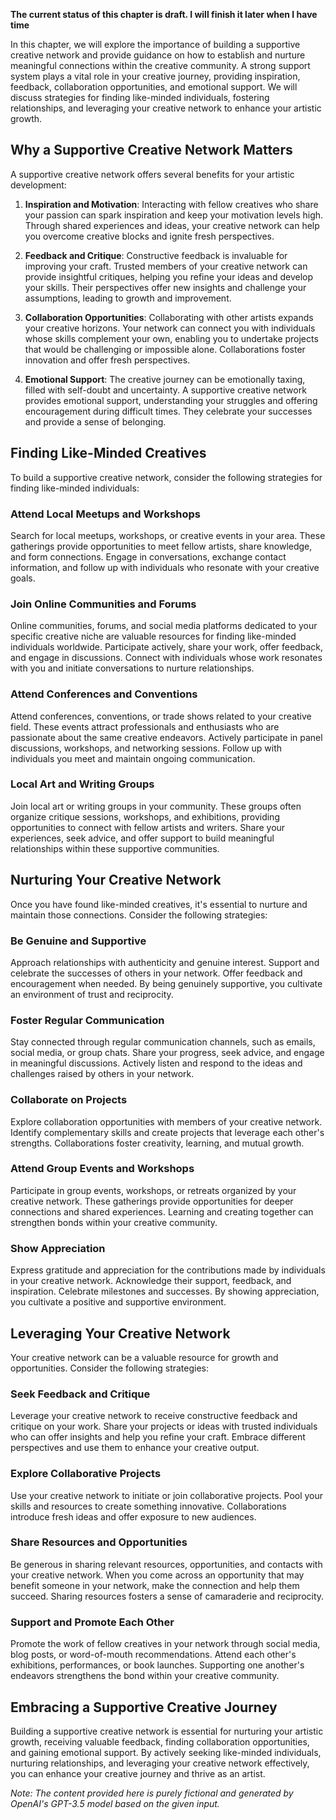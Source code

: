 **The current status of this chapter is draft. I will finish it later when I have time**

In this chapter, we will explore the importance of building a supportive creative network and provide guidance on how to establish and nurture meaningful connections within the creative community. A strong support system plays a vital role in your creative journey, providing inspiration, feedback, collaboration opportunities, and emotional support. We will discuss strategies for finding like-minded individuals, fostering relationships, and leveraging your creative network to enhance your artistic growth.

Why a Supportive Creative Network Matters
-----------------------------------------

A supportive creative network offers several benefits for your artistic development:

1. **Inspiration and Motivation**: Interacting with fellow creatives who share your passion can spark inspiration and keep your motivation levels high. Through shared experiences and ideas, your creative network can help you overcome creative blocks and ignite fresh perspectives.

2. **Feedback and Critique**: Constructive feedback is invaluable for improving your craft. Trusted members of your creative network can provide insightful critiques, helping you refine your ideas and develop your skills. Their perspectives offer new insights and challenge your assumptions, leading to growth and improvement.

3. **Collaboration Opportunities**: Collaborating with other artists expands your creative horizons. Your network can connect you with individuals whose skills complement your own, enabling you to undertake projects that would be challenging or impossible alone. Collaborations foster innovation and offer fresh perspectives.

4. **Emotional Support**: The creative journey can be emotionally taxing, filled with self-doubt and uncertainty. A supportive creative network provides emotional support, understanding your struggles and offering encouragement during difficult times. They celebrate your successes and provide a sense of belonging.

Finding Like-Minded Creatives
-----------------------------

To build a supportive creative network, consider the following strategies for finding like-minded individuals:

### Attend Local Meetups and Workshops

Search for local meetups, workshops, or creative events in your area. These gatherings provide opportunities to meet fellow artists, share knowledge, and form connections. Engage in conversations, exchange contact information, and follow up with individuals who resonate with your creative goals.

### Join Online Communities and Forums

Online communities, forums, and social media platforms dedicated to your specific creative niche are valuable resources for finding like-minded individuals worldwide. Participate actively, share your work, offer feedback, and engage in discussions. Connect with individuals whose work resonates with you and initiate conversations to nurture relationships.

### Attend Conferences and Conventions

Attend conferences, conventions, or trade shows related to your creative field. These events attract professionals and enthusiasts who are passionate about the same creative endeavors. Actively participate in panel discussions, workshops, and networking sessions. Follow up with individuals you meet and maintain ongoing communication.

### Local Art and Writing Groups

Join local art or writing groups in your community. These groups often organize critique sessions, workshops, and exhibitions, providing opportunities to connect with fellow artists and writers. Share your experiences, seek advice, and offer support to build meaningful relationships within these supportive communities.

Nurturing Your Creative Network
-------------------------------

Once you have found like-minded creatives, it's essential to nurture and maintain those connections. Consider the following strategies:

### Be Genuine and Supportive

Approach relationships with authenticity and genuine interest. Support and celebrate the successes of others in your network. Offer feedback and encouragement when needed. By being genuinely supportive, you cultivate an environment of trust and reciprocity.

### Foster Regular Communication

Stay connected through regular communication channels, such as emails, social media, or group chats. Share your progress, seek advice, and engage in meaningful discussions. Actively listen and respond to the ideas and challenges raised by others in your network.

### Collaborate on Projects

Explore collaboration opportunities with members of your creative network. Identify complementary skills and create projects that leverage each other's strengths. Collaborations foster creativity, learning, and mutual growth.

### Attend Group Events and Workshops

Participate in group events, workshops, or retreats organized by your creative network. These gatherings provide opportunities for deeper connections and shared experiences. Learning and creating together can strengthen bonds within your creative community.

### Show Appreciation

Express gratitude and appreciation for the contributions made by individuals in your creative network. Acknowledge their support, feedback, and inspiration. Celebrate milestones and successes. By showing appreciation, you cultivate a positive and supportive environment.

Leveraging Your Creative Network
--------------------------------

Your creative network can be a valuable resource for growth and opportunities. Consider the following strategies:

### Seek Feedback and Critique

Leverage your creative network to receive constructive feedback and critique on your work. Share your projects or ideas with trusted individuals who can offer insights and help you refine your craft. Embrace different perspectives and use them to enhance your creative output.

### Explore Collaborative Projects

Use your creative network to initiate or join collaborative projects. Pool your skills and resources to create something innovative. Collaborations introduce fresh ideas and offer exposure to new audiences.

### Share Resources and Opportunities

Be generous in sharing relevant resources, opportunities, and contacts with your creative network. When you come across an opportunity that may benefit someone in your network, make the connection and help them succeed. Sharing resources fosters a sense of camaraderie and reciprocity.

### Support and Promote Each Other

Promote the work of fellow creatives in your network through social media, blog posts, or word-of-mouth recommendations. Attend each other's exhibitions, performances, or book launches. Supporting one another's endeavors strengthens the bond within your creative community.

Embracing a Supportive Creative Journey
---------------------------------------

Building a supportive creative network is essential for nurturing your artistic growth, receiving valuable feedback, finding collaboration opportunities, and gaining emotional support. By actively seeking like-minded individuals, nurturing relationships, and leveraging your creative network effectively, you can enhance your creative journey and thrive as an artist.

*Note: The content provided here is purely fictional and generated by OpenAI's GPT-3.5 model based on the given input.*
